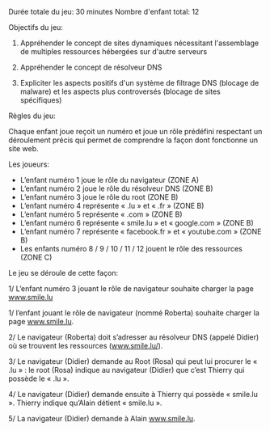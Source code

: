 Durée totale du jeu: 30 minutes
Nombre d'enfant total: 12 

Objectifs du jeu:

1. Appréhender le concept de sites dynamiques nécessitant l'assemblage de multiples ressources hébergées sur d'autre serveurs

2. Appréhender le concept de résolveur DNS

3. Expliciter les aspects positifs d'un système de filtrage DNS (blocage de malware) et les aspects plus controversés (blocage de sites spécifiques)

Règles du jeu:

Chaque enfant joue reçoit un numéro et joue un rôle prédéfini respectant un déroulement précis qui permet de comprendre la façon dont fonctionne un site web.

Les joueurs:

-	L’enfant numéro 1 joue le rôle du navigateur (ZONE A)
-	L’enfant numéro 2 joue le rôle du résolveur DNS (ZONE B)
-	L’enfant numéro 3 joue le rôle du root (ZONE B)
-	L’enfant numéro 4 représente « .lu » et « .fr »  (ZONE B)
-	L’enfant numéro 5 représente « .com » (ZONE B)
-	L’enfant numéro 6 représente « smile.lu » et « google.com » (ZONE B)
-	L’enfant numéro 7 représente « facebook.fr » et « youtube.com » (ZONE B)
-	Les enfants numéro 8 / 9 / 10 / 11 / 12 jouent le rôle des ressources (ZONE C)

Le jeu se déroule de cette façon: 

1/ L’enfant numéro 3 jouant le rôle de navigateur souhaite charger la page www.smile.lu

1/ l’enfant jouant le rôle de navigateur (nommé Roberta) souhaite charger la page www.smile.lu. 

2/ Le navigateur (Roberta) doit s’adresser au résolveur DNS (appelé Didier) où se trouvent les ressources (www.smile.lu/).

3/ Le navigateur (Didier) demande au Root (Rosa) qui peut lui procurer le « .lu » : le root (Rosa) indique au navigateur (Didier) que c’est Thierry qui possède le « .lu ».

4/ Le navigateur (Didier) demande ensuite à Thierry qui possède « smile.lu ». Thierry indique qu’Alain détient « smile.lu ».

5/ La navigateur (Didier) demande à Alain www.smile.lu. 


 









